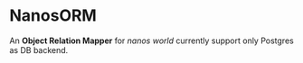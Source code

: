 # NanosORM
An **Object Relation Mapper** for *nanos world* currently support only Postgres as DB backend.
